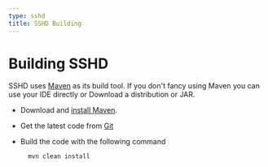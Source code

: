```yaml
---
type: sshd
title: SSHD Building
---
```


# Building SSHD

SSHD uses [Maven](http://maven.apache.org/) as its build tool. If you don't fancy using Maven you can use your IDE directly or Download a distribution or JAR.

* Download and [install Maven](http://maven.apache.org/download.html#Installation).
* Get the latest code from [Git](sources.html)
* Build the code with the following command

        mvn clean install
